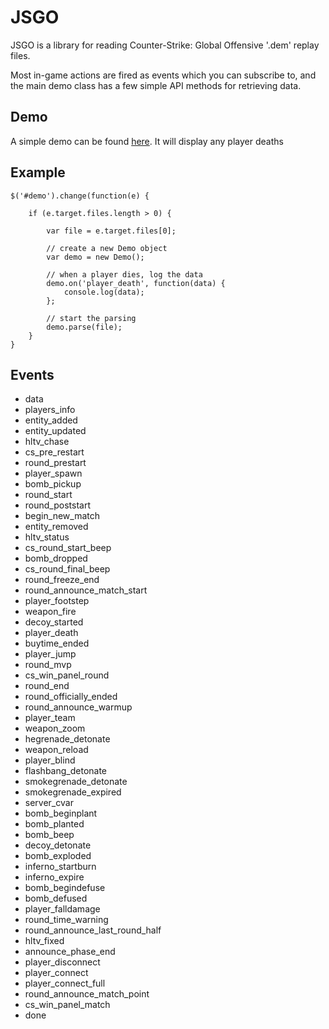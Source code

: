 JSGO
====
JSGO is a library for reading Counter-Strike: Global Offensive '.dem' replay files.

Most in-game actions are fired as events which you can subscribe to, and the main demo class has a few simple API methods for retrieving data.

Demo
------
A simple demo can be found [here](http://mikeemoo.github.io/jsgo/demo.html). It will display any player deaths

Example
------

    $('#demo').change(function(e) {

		if (e.target.files.length > 0) {

			var file = e.target.files[0];
			
			// create a new Demo object
			var demo = new Demo();
			
			// when a player dies, log the data
			demo.on('player_death', function(data) {
				console.log(data);
			};
			
			// start the parsing
			demo.parse(file);
		}
	}

Events
-----
- data
- players_info
- entity_added
- entity_updated
- hltv_chase
- cs_pre_restart
- round_prestart
- player_spawn
- bomb_pickup
- round_start
- round_poststart
- begin_new_match
- entity_removed
- hltv_status
- cs_round_start_beep
- bomb_dropped
- cs_round_final_beep
- round_freeze_end
- round_announce_match_start
- player_footstep
- weapon_fire
- decoy_started
- player_death
- buytime_ended
- player_jump
- round_mvp
- cs_win_panel_round
- round_end
- round_officially_ended
- round_announce_warmup
- player_team
- weapon_zoom
- hegrenade_detonate
- weapon_reload
- player_blind
- flashbang_detonate
- smokegrenade_detonate
- smokegrenade_expired
- server_cvar
- bomb_beginplant
- bomb_planted
- bomb_beep
- decoy_detonate
- bomb_exploded
- inferno_startburn
- inferno_expire
- bomb_begindefuse
- bomb_defused
- player_falldamage
- round_time_warning
- round_announce_last_round_half
- hltv_fixed
- announce_phase_end
- player_disconnect
- player_connect
- player_connect_full
- round_announce_match_point
- cs_win_panel_match
- done

